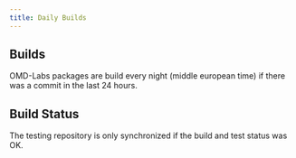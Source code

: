 ```yaml
---
title: Daily Builds
---
```


## Builds

OMD-Labs packages are build every night (middle european time) if there was a commit in the last 24 hours.

## Build Status

The testing repository is only synchronized if the build and test status was OK.
